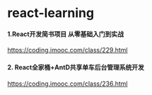 # react-learning

#### 1.React开发简书项目 从零基础入门到实战

https://coding.imooc.com/class/229.html

#### 2. React全家桶+AntD共享单车后台管理系统开发

https://coding.imooc.com/class/236.html

